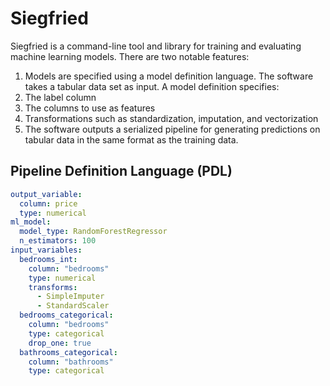 # Siegfried
Siegfried is a command-line tool and library for training and evaluating machine learning models. There are two
notable features:

1. Models are specified using a model definition language.  The software takes a tabular data set as input.
A model definition specifies:
  1. The label column
  1. The columns to use as features
  1. Transformations such as standardization, imputation, and vectorization
1. The software outputs a serialized pipeline for generating predictions on tabular data in the same
format as the training data.

## Pipeline Definition Language (PDL)

```yaml
output_variable:
  column: price
  type: numerical
ml_model:
  model_type: RandomForestRegressor
  n_estimators: 100
input_variables:
  bedrooms_int:
    column: "bedrooms"
    type: numerical
    transforms:
      - SimpleImputer
      - StandardScaler
  bedrooms_categorical:
    column: "bedrooms"
    type: categorical
    drop_one: true
  bathrooms_categorical:
    column: "bathrooms"
    type: categorical
```


